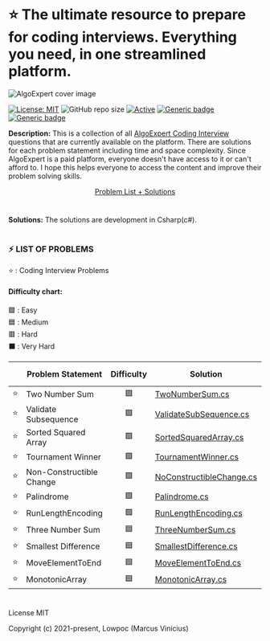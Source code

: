# :star: The ultimate resource to prepare for coding interviews. Everything you need, in one streamlined platform.

![AlgoExpert cover image](https://assets.algoexpert.io/static/images/ae-social-logo.png)

 [![License: MIT](https://img.shields.io/badge/License-MIT-yellow.svg)](https://opensource.org/licenses/MIT "MIT License")
 ![GitHub repo size](https://img.shields.io/github/repo-size/lowpoc/algoexpert.io)
 [![Active](http://img.shields.io/badge/Status-Active-green.svg)](https://img.shields.io/github/repo-size/lowpoc/algoexpert.io)
 [![Generic badge](https://img.shields.io/badge/lang-csharp-blue.svg)](https://docs.microsoft.com/pt-br/dotnet/csharp/tour-of-csharp/)
 [![Generic badge](https://img.shields.io/badge/last%20updated-23--12--2021-orange)](https://img.shields.io/github/repo-size/lowpoc/algoexpert.io)
 
**Description:** This is a collection of all [AlgoExpert Coding Interview](https://www.algoexpert.io/questions) questions that are currently available on the platform. There are solutions for each problem statement including time and space complexity. Since AlgoExpert is a paid platform, everyone doesn't have access to it or can't afford to. I hope this helps everyone to access the content and improve their problem solving skills.

<div align="center">
	<a href="#-list-of-problems">Problem List + Solutions</a>
</div>

#

**Solutions:**
The solutions are development in Csharp(c#).

 
#

### ⚡ LIST OF PROBLEMS 
	
⭐ : Coding Interview Problems 
<br/>
#### Difficulty chart:
🟩 : Easy
<br/>
🟦 : Medium
<br/>
🟥 : Hard
<br/>
⬛ : Very Hard
<br/>

|  | Problem Statement        | Difficulty | Solution                                                                                                                     | Category | Unit Test
| :------: |--------------------------|:----------:|------------------------------------------------------------------------------------------------------------------------------|----------| ---- |
| :star: | Two Number Sum           |     🟩     | [TwoNumberSum.cs](https://github.com/Lowpoc/algoexpert.io/blob/master/AlgoExpert.IO/Array/TwoNumberSum.cs)                   | array    | [test](https://github.com/Lowpoc/algoexpert.io/blob/master/AlgoExperto.IO.Array.Tests/TwoNumberSumTests.cs)
| :star: | Validate Subsequence     |     🟩     | [ValidateSubSequence.cs](https://github.com/Lowpoc/algoexpert.io/blob/master/AlgoExpert.IO/Array/ValidateSubSequence.cs)     | array    | [test](https://github.com/Lowpoc/algoexpert.io/blob/master/AlgoExperto.IO.Array.Tests/ValidateSubSequenceTests.cs)
| :star: | Sorted Squared Array     |     🟩     | [SortedSquaredArray.cs](https://github.com/Lowpoc/algoexpert.io/blob/master/AlgoExpert.IO/Array/SortedSquaredArray.cs)       | array    | [test](https://github.com/Lowpoc/algoexpert.io/blob/master/AlgoExperto.IO.Array.Tests/SortedSquaredArrayTest.cs)
| :star: | Tournament Winner        |     🟩     | [TournamentWinner.cs](https://github.com/Lowpoc/algoexpert.io/blob/master/AlgoExpert.IO/Array/TournamentWinner.cs)           | array    | [test](https://github.com/Lowpoc/algoexpert.io/blob/master/AlgoExperto.IO.Array.Tests/TournamentWinnerTest.cs)
| :star: | Non-Constructible Change |     🟩     | [NoConstructibleChange.cs](https://github.com/Lowpoc/algoexpert.io/blob/master/AlgoExpert.IO/Array/NoConstructibleChange.cs) | array    |[test](https://github.com/Lowpoc/algoexpert.io/blob/master/AlgoExperto.IO.Array.Tests/NoConstructibleChangeTest.cs)
| :star: | Palindrome               |     🟩     | [Palindrome.cs](https://github.com/Lowpoc/algoexpert.io/blob/master/AlgoExpert.IO/Strings/Palindrome.cs)                     | strings  | [test](https://github.com/Lowpoc/algoexpert.io/blob/master/AlgoExpert.IO.Strings.Tests/PalindromeTest.cs)
| :star: | RunLengthEncoding        |     🟩     | [RunLengthEncoding.cs](https://github.com/Lowpoc/algoexpert.io/blob/master/AlgoExpert.IO/Strings/RunLengthEncoding.cs)       | strings  | [test](https://github.com/Lowpoc/algoexpert.io/blob/master/AlgoExpert.IO.Strings.Tests/RunLengthEncodingTest.cs)
| :star: | Three Number Sum         |     🟦     | [ThreeNumberSum.cs](https://github.com/Lowpoc/algoexpert.io/blob/master/AlgoExpert.IO/Array/ThreeNumberSum.cs)               | array    | [test](https://github.com/Lowpoc/algoexpert.io/blob/master/AlgoExperto.IO.Array.Tests/ThreeNumberSumTest.cs)
| :star: | Smallest Difference      |     🟦     | [SmallestDifference.cs](https://github.com/Lowpoc/algoexpert.io/blob/master/AlgoExpert.IO/Array/SmallestDifference.cs)       | array    | [test](https://github.com/Lowpoc/algoexpert.io/blob/master/AlgoExperto.IO.Array.Tests/SmallestDifferenceTest.cs)
| :star: | MoveElementToEnd         |     🟦     | [MoveElementToEnd.cs](https://github.com/Lowpoc/algoexpert.io/blob/master/AlgoExpert.IO/Array/MoveElementToEnd.cs)           | array    | [test](https://github.com/Lowpoc/algoexpert.io/blob/master/AlgoExperto.IO.Array.Tests/MoveElementToEndTest.cs)
| :star: | MonotonicArray           |     🟦     | [MonotonicArray.cs](https://github.com/Lowpoc/algoexpert.io/blob/master/AlgoExpert.IO/Array/MonotonicArray.cs)               | array    | [test](https://github.com/Lowpoc/algoexpert.io/blob/master/AlgoExperto.IO.Array.Tests/MonotonicArrayTest.cs)

#
License
MIT

Copyright (c) 2021-present, Lowpoc (Marcus Vinicius)

